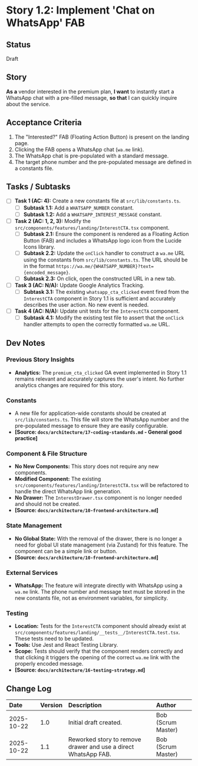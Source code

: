 # Story 1.2: Implement 'Chat on WhatsApp' FAB

## Status
Draft

## Story
**As a** vendor interested in the premium plan,
**I want** to instantly start a WhatsApp chat with a pre-filled message,
**so that** I can quickly inquire about the service.

## Acceptance Criteria
1. The "Interested?" FAB (Floating Action Button) is present on the landing page.
2. Clicking the FAB opens a WhatsApp chat (`wa.me` link).
3. The WhatsApp chat is pre-populated with a standard message.
4. The target phone number and the pre-populated message are defined in a constants file.

## Tasks / Subtasks
- [ ] **Task 1 (AC: 4):** Create a new constants file at `src/lib/constants.ts`.
  - [ ] **Subtask 1.1:** Add a `WHATSAPP_NUMBER` constant.
  - [ ] **Subtask 1.2:** Add a `WHATSAPP_INTEREST_MESSAGE` constant.
- [ ] **Task 2 (AC: 1, 2, 3):** Modify the `src/components/features/landing/InterestCTA.tsx` component.
  - [ ] **Subtask 2.1:** Ensure the component is rendered as a Floating Action Button (FAB) and includes a WhatsApp logo icon from the Lucide Icons library.
  - [ ] **Subtask 2.2:** Update the `onClick` handler to construct a `wa.me` URL using the constants from `src/lib/constants.ts`. The URL should be in the format `https://wa.me/{WHATSAPP_NUMBER}?text={encoded_message}`.
  - [ ] **Subtask 2.3:** On click, open the constructed URL in a new tab.
- [ ] **Task 3 (AC: N/A):** Update Google Analytics Tracking.
  - [ ] **Subtask 3.1:** The existing `whatsapp_cta_clicked` event fired from the `InterestCTA` component in Story 1.1 is sufficient and accurately describes the user action. No new event is needed.
- [ ] **Task 4 (AC: N/A):** Update unit tests for the `InterestCTA` component.
  - [ ] **Subtask 4.1:** Modify the existing test file to assert that the `onClick` handler attempts to open the correctly formatted `wa.me` URL.

## Dev Notes

### Previous Story Insights
- **Analytics:** The `premium_cta_clicked` GA event implemented in Story 1.1 remains relevant and accurately captures the user's intent. No further analytics changes are required for this story.

### Constants
- A new file for application-wide constants should be created at `src/lib/constants.ts`. This file will store the WhatsApp number and the pre-populated message to ensure they are easily configurable.
- **[Source: `docs/architecture/17-coding-standards.md` - General good practice]**

### Component & File Structure
- **No New Components:** This story does not require any new components.
- **Modified Component:** The existing `src/components/features/landing/InterestCTA.tsx` will be refactored to handle the direct WhatsApp link generation.
- **No Drawer:** The `InterestDrawer.tsx` component is no longer needed and should not be created.
- **[Source: `docs/architecture/10-frontend-architecture.md`]**

### State Management
- **No Global State:** With the removal of the drawer, there is no longer a need for global UI state management (via Zustand) for this feature. The component can be a simple link or button.
- **[Source: `docs/architecture/10-frontend-architecture.md`]**

### External Services
- **WhatsApp:** The feature will integrate directly with WhatsApp using a `wa.me` link. The phone number and message text must be stored in the new constants file, not as environment variables, for simplicity.

### Testing
- **Location:** Tests for the `InterestCTA` component should already exist at `src/components/features/landing/__tests__/InterestCTA.test.tsx`. These tests need to be updated.
- **Tools:** Use Jest and React Testing Library.
- **Scope:** Tests should verify that the component renders correctly and that clicking it triggers the opening of the correct `wa.me` link with the properly encoded message.
- **[Source: `docs/architecture/16-testing-strategy.md`]**

## Change Log
| Date | Version | Description | Author |
| :--- | :--- | :--- | :--- |
| 2025-10-22 | 1.0 | Initial draft created. | Bob (Scrum Master) |
| 2025-10-22 | 1.1 | Reworked story to remove drawer and use a direct WhatsApp FAB. | Bob (Scrum Master) |
